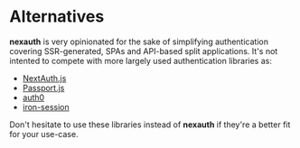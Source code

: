 # Alternatives

**nexauth** is very opinionated for the sake of simplifying authentication covering SSR-generated, SPAs and
API-based split applications. It's not intented to compete with more largely used authentication libraries as:

- [NextAuth.js](https://next-auth.js.org/)
- [Passport.js](https://www.passportjs.org/)
- [auth0](https://auth0.com/)
- [iron-session](https://github.com/vvo/iron-session)

Don't hesitate to use these libraries instead of **nexauth** if they're a better fit for your use-case.
